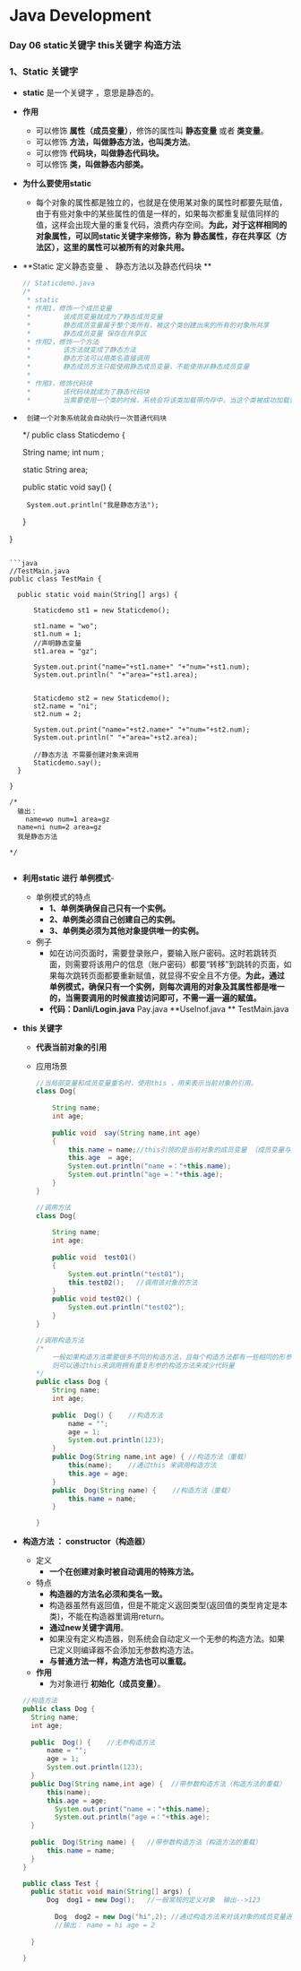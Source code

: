 # Java Development

### Day 06   static关键字 this关键字 构造方法



### 1、Static 关键字

- **static** 是一个关键字 ，意思是静态的。

- **作用**

  - 可以修饰 **属性（成员变量）**，修饰的属性叫 **静态变量** 或者 **类变量**。
  - 可以修饰 **方法，叫做静态方法，也叫类方法**。
  - 可以修饰 **代码块，叫做静态代码块。** 
  - 可以修饰 **类，叫做静态内部类。**

- **为什么要使用static**

  - 每个对象的属性都是独立的，也就是在使用某对象的属性时都要先赋值，由于有些对象中的某些属性的值是一样的，如果每次都重复赋值同样的值，这样会出现大量的重复代码，浪费内存空间。**为此，对于这样相同的对象属性，可以同static关键字来修饰，称为 静态属性，存在共享区（方法区），这里的属性可以被所有的对象共用。**

  

- **Static 定义静态变量 、 静态方法以及静态代码块 **

  ``` java
  // Staticdemo.java
  /*
   * static
   * 作用1，修饰一个成员变量
   * 		该成员变量就成为了静态成员变量
   * 		静态成员变量属于整个类所有，被这个类创建出来的所有的对象所共享
   * 		静态成员变量 保存在共享区
   * 作用2，修饰一个方法
   * 		该方法就变成了静态方法
   * 		静态方法可以用类名直接调用
   * 		静态成员方法只能使用静态成员变量，不能使用非静态成员变量
   * 
   * 作用3，修饰代码块
   * 		该代码块就成为了静态代码块
   * 		当需要使用一个类的时候，系统会将该类加载带内存中，当这个类被成功加载到内存以后会自  		   动执行静态代码块
  ```
 * 		创建一个对象系统就会自动执行一次普通代码块
   */
    public class Staticdemo {

  	String name;
  	int num ;
  	
  	static String area;
  	
  	public static void  say() {
  		
  		System.out.println("我是静态方法");
  	}

  }
  ```
  
  ```java
  //TestMain.java
  public class TestMain {
  
  	public static void main(String[] args) {
  		
  		Staticdemo st1 = new Staticdemo();
  		
  		st1.name = "wo";
  		st1.num = 1;
  		//声明静态变量
  		st1.area = "gz";
          
  		System.out.print("name="+st1.name+" "+"num="+st1.num);
  		System.out.println(" "+"area="+st1.area);
  		
	        
  		Staticdemo st2 = new Staticdemo();
  		st2.name = "ni";
  		st2.num = 2;
  		
  		System.out.print("name="+st2.name+" "+"num="+st2.num);
  		System.out.println(" "+"area="+st2.area);
  		
  		//静态方法 不需要创建对象来调用
  		Staticdemo.say();
  	}
  
  }
  
  /*
  	输出：
      name=wo num=1 area=gz
  	name=ni num=2 area=gz
  	我是静态方法
  
  */
  
  
  ```

- **利用static 进行 单例模式**-

  - 单例模式的特点
    - **1、单例类确保自己只有一个实例。**
    - **2、单例类必须自己创建自己的实例。**
    - **3、单例类必须为其他对象提供唯一的实例。**
  - 例子
    - 如在访问页面时，需要登录账户，要输入账户密码。这时若跳转页面，则需要将该用户的信息（账户密码）都要“转移”到跳转的页面，如果每次跳转页面都要重新赋值，就显得不安全且不方便。**为此，通过单例模式，确保只有一个实例，则每次调用的对象及其属性都是唯一的，当需要调用的时候直接访问即可，不需一遍一遍的赋值。**
    - **代码：Danli/Login.java**  Pay.java  **UseInof.java ** TestMain.java



- **this 关键字**

  - **代表当前对象的引用**

  - 应用场景

    ```java
    //当局部变量和成员变量重名时，使用this ，用来表示当前对象的引用。
    class Dog{
        
        String name;
        int age;
        
        public void  say(String name,int age)
        {
    		this.name = name;//this引领的是当前对象的成员变量 （成员变量与形参重名）
            this.age  = age;
            System.out.println("name =："+this.name);
            System.out.println("age =："+this.age);
        } 
    }
    ```

    ```java
    //调用方法
    class Dog{
        
        String name;
        int age;
        
        public void  test01()
        {
            System.out.println("test01");
            this.test02();   //调用该对象的方法
        }
        public void test02() {
    		System.out.println("test02");
    	}   
    }
    ```

    ```java
    //调用构造方法
    /*
    	一般如果构造方法需要很多不同的构造方法，且每个构造方法都有一些相同的形参
    	则可以通过this来调用拥有重复形参的构造方法来减少代码量
    */
    public class Dog {
    	String name;
    	int age;
        
    	public  Dog() {    //构造方法
    		name = "";
    		age = 1;
    		System.out.println(123);
    	}
    	public Dog(String name,int age) { //构造方法（重载）
    		this(name);    //通过this 来调用构造方法
    		this.age = age;
    	}
    	public  Dog(String name) {    //构造方法（重载）
    		this.name = name;
    	}
    
    }
    ```



- **构造方法 ： constructor（构造器）**

  - 定义
    - **一个在创建对象时被自动调用的特殊方法。**
  - 特点
    - **构造器的方法名必须和类名一致。**
    - 构造器虽然有返回值，但是不能定义返回类型(返回值的类型肯定是本类)，不能在构造器里调用return。 
    - **通过new关键字调用**。
    - 如果没有定义构造器，则系统会自动定义一个无参的构造方法。如果已定义则编译器不会添加无参数构造方法。
    - **与普通方法一样，构造方法也可以重载。**
  - **作用**
    - 为对象进行 **初始化（成员变量）**。

  ```java
  //构造方法
  public class Dog {
  	String name;
  	int age;
      
  	public  Dog() {    //无参构造方法
  		name = "";
  		age = 1;
  		System.out.println(123);
  	}
  	public Dog(String name,int age) {  //带参数构造方法（构造方法的重载）
  		this(name);
  		this.age = age;
          System.out.print("name =："+this.name);
          System.out.println("age =："+this.age);
  	}
  	
  	public  Dog(String name) {   //带参数构造方法（构造方法的重载）
  		this.name = name;
  	}
  }
  
  public class Test {
  	public static void main(String[] args) {
  		Dog  dog1 = new Dog();   //一般常规的定义对象  输出-->123
          
          Dog  dog2 = new Dog("hi",2); //通过构造方法来对该对象的成员变量进行赋值
          //输出： name = hi age = 2
          
  	}
  
  }
  ```

  